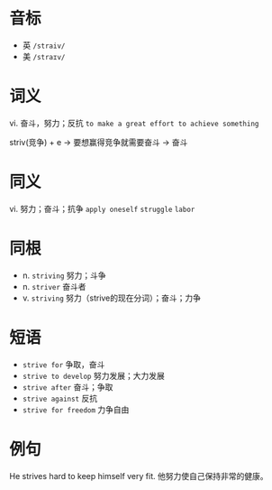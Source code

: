 # 音标

- 英 `/straiv/`
- 美 `/straɪv/`

# 词义

vi. 奋斗，努力；反抗
`to make a great effort to achieve something`



striv(竞争) + e → 要想赢得竞争就需要奋斗 → 奋斗

# 同义

vi. 努力；奋斗；抗争
`apply oneself` `struggle` `labor`

# 同根

- n. `striving` 努力；斗争
- n. `striver` 奋斗者
- v. `striving` 努力（strive的现在分词）；奋斗；力争

# 短语

- `strive for` 争取，奋斗
- `strive to develop` 努力发展；大力发展
- `strive after` 奋斗；争取
- `strive against` 反抗
- `strive for freedom` 力争自由

# 例句

He strives hard to keep himself very fit.
他努力使自己保持非常的健康。


